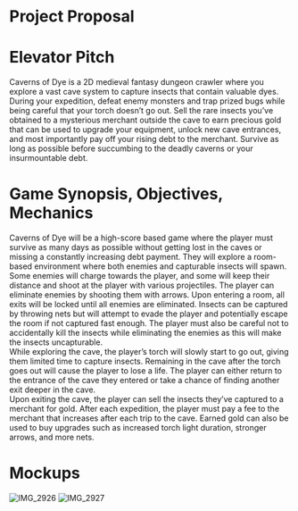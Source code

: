 # Project Proposal

# Elevator Pitch
Caverns of Dye is a 2D medieval fantasy dungeon crawler where you explore a vast cave system to capture insects that contain valuable dyes. During your expedition, defeat enemy monsters and trap prized bugs while being careful that your torch doesn’t go out. Sell the rare insects you’ve obtained to a mysterious merchant outside the cave to earn precious gold that can be used to upgrade your equipment, unlock new cave entrances, and most importantly pay off your rising debt to the merchant. Survive as long as possible before succumbing to the deadly caverns or your insurmountable debt.

# Game Synopsis, Objectives, Mechanics
Caverns of Dye will be a high-score based game where the player must survive as many days as possible without getting lost in the caves or missing a constantly increasing debt payment. They will explore a room-based environment where both enemies and capturable insects will spawn. Some enemies will charge towards the player, and some will keep their distance and shoot at the player with various projectiles. The player can eliminate enemies by shooting them with arrows. Upon entering a room, all exits will be locked until all enemies are eliminated. Insects can be captured by throwing nets but will attempt to evade the player and potentially escape the room if not captured fast enough. The player must also be careful not to accidentally kill the insects while eliminating the enemies as this will make the insects uncapturable.  
While exploring the cave, the player’s torch will slowly start to go out, giving them limited time to capture insects. Remaining in the cave after the torch goes out will cause the player to lose a life. The player can either return to the entrance of the cave they entered or take a chance of finding another exit deeper in the cave.  
Upon exiting the cave, the player can sell the insects they’ve captured to a merchant for gold. After each expedition, the player must pay a fee to the merchant that increases after each trip to the cave. Earned gold can also be used to buy upgrades such as increased torch light duration, stronger arrows, and more nets.

# Mockups
![IMG_2926](https://github.com/user-attachments/assets/1ce69d1e-f8e3-48d2-8911-1d0a44fd16e8)
![IMG_2927](https://github.com/user-attachments/assets/81fc21be-e30c-497d-af39-9061d227b5cb)

